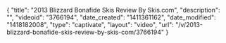 {
    "title": "2013 Blizzard Bonafide Skis Review By Skis.com",
    "description": "",
    "videoid": "3766194",
    "date_created": "1411361162",
    "date_modified": "1418182008",
    "type": "captivate",
    "layout": "video",
    "url": "\/v\/2013-blizzard-bonafide-skis-review-by-skis-com\/3766194"
}